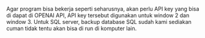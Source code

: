 Agar program bisa bekerja seperti seharusnya, akan perlu API key yang bisa di dapat di OPENAI API, API key tersebut digunakan untuk window 2 dan window 3. Untuk SQL server, backup database SQL sudah kami sediakan cuman tidak tentu akan bisa di run di komputer lain.
